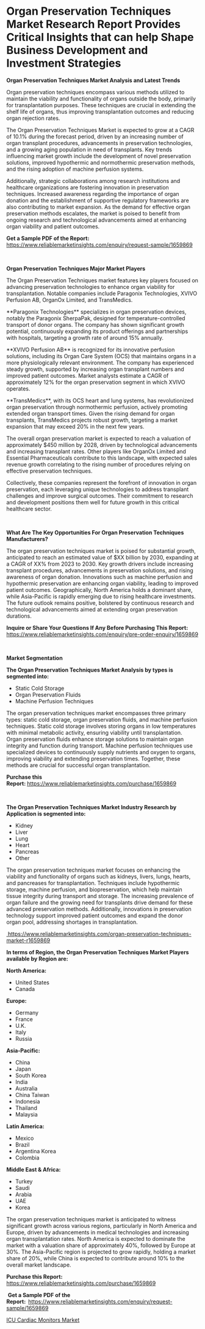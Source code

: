 <p><h1>Organ Preservation Techniques Market Research Report Provides Critical Insights that can help Shape Business Development and Investment Strategies</h1></p><p><strong>Organ Preservation Techniques Market Analysis and Latest Trends</strong></p>
<p><p>Organ preservation techniques encompass various methods utilized to maintain the viability and functionality of organs outside the body, primarily for transplantation purposes. These techniques are crucial in extending the shelf life of organs, thus improving transplantation outcomes and reducing organ rejection rates. </p><p>The Organ Preservation Techniques Market is expected to grow at a CAGR of 10.1% during the forecast period, driven by an increasing number of organ transplant procedures, advancements in preservation technologies, and a growing aging population in need of transplants. Key trends influencing market growth include the development of novel preservation solutions, improved hypothermic and normothermic preservation methods, and the rising adoption of machine perfusion systems. </p><p>Additionally, strategic collaborations among research institutions and healthcare organizations are fostering innovation in preservation techniques. Increased awareness regarding the importance of organ donation and the establishment of supportive regulatory frameworks are also contributing to market expansion. As the demand for effective organ preservation methods escalates, the market is poised to benefit from ongoing research and technological advancements aimed at enhancing organ viability and patient outcomes.</p></p>
<p><strong>Get a Sample PDF of the Report:&nbsp;</strong> <a href="https://www.reliablemarketinsights.com/enquiry/request-sample/1659869?utm_campaign=2951&utm_medium=2&utm_source=Github&utm_content=ia&utm_term=04032025&utm_id=organ-preservation-techniques">https://www.reliablemarketinsights.com/enquiry/request-sample/1659869</a></p>
<p>&nbsp;</p>
<p><strong>Organ Preservation Techniques Major Market Players</strong></p>
<p><p>The Organ Preservation Techniques market features key players focused on advancing preservation technologies to enhance organ viability for transplantation. Notable companies include Paragonix Technologies, XVIVO Perfusion AB, OrganOx Limited, and TransMedics.</p><p>**Paragonix Technologies** specializes in organ preservation devices, notably the Paragonix SherpaPak, designed for temperature-controlled transport of donor organs. The company has shown significant growth potential, continuously expanding its product offerings and partnerships with hospitals, targeting a growth rate of around 15% annually. </p><p>**XVIVO Perfusion AB** is recognized for its innovative perfusion solutions, including its Organ Care System (OCS) that maintains organs in a more physiologically relevant environment. The company has experienced steady growth, supported by increasing organ transplant numbers and improved patient outcomes. Market analysts estimate a CAGR of approximately 12% for the organ preservation segment in which XVIVO operates.</p><p>**TransMedics**, with its OCS heart and lung systems, has revolutionized organ preservation through normothermic perfusion, actively promoting extended organ transport times. Given the rising demand for organ transplants, TransMedics projects robust growth, targeting a market expansion that may exceed 20% in the next few years.</p><p>The overall organ preservation market is expected to reach a valuation of approximately $450 million by 2028, driven by technological advancements and increasing transplant rates. Other players like OrganOx Limited and Essential Pharmaceuticals contribute to this landscape, with expected sales revenue growth correlating to the rising number of procedures relying on effective preservation techniques.</p><p>Collectively, these companies represent the forefront of innovation in organ preservation, each leveraging unique technologies to address transplant challenges and improve surgical outcomes. Their commitment to research and development positions them well for future growth in this critical healthcare sector.</p></p>
<p>&nbsp;</p>
<p><strong>What Are The Key Opportunities For Organ Preservation Techniques Manufacturers?</strong></p>
<p><p>The organ preservation techniques market is poised for substantial growth, anticipated to reach an estimated value of $XX billion by 2030, expanding at a CAGR of XX% from 2023 to 2030. Key growth drivers include increasing transplant procedures, advancements in preservation solutions, and rising awareness of organ donation. Innovations such as machine perfusion and hypothermic preservation are enhancing organ viability, leading to improved patient outcomes. Geographically, North America holds a dominant share, while Asia-Pacific is rapidly emerging due to rising healthcare investments. The future outlook remains positive, bolstered by continuous research and technological advancements aimed at extending organ preservation durations.</p></p>
<p><strong>Inquire or Share Your Questions If Any Before Purchasing This Report:</strong> <a href="https://www.reliablemarketinsights.com/enquiry/pre-order-enquiry/1659869?utm_campaign=2951&utm_medium=2&utm_source=Github&utm_content=ia&utm_term=04032025&utm_id=organ-preservation-techniques">https://www.reliablemarketinsights.com/enquiry/pre-order-enquiry/1659869</a></p>
<p>&nbsp;</p>
<p><strong>Market Segmentation</strong></p>
<p><strong>The Organ Preservation Techniques Market Analysis by types is segmented into:</strong></p>
<p><ul><li>Static Cold Storage</li><li>Organ Preservation Fluids</li><li>Machine Perfusion Techniques</li></ul></p>
<p><p>The organ preservation techniques market encompasses three primary types: static cold storage, organ preservation fluids, and machine perfusion techniques. Static cold storage involves storing organs in low temperatures with minimal metabolic activity, ensuring viability until transplantation. Organ preservation fluids enhance storage solutions to maintain organ integrity and function during transport. Machine perfusion techniques use specialized devices to continuously supply nutrients and oxygen to organs, improving viability and extending preservation times. Together, these methods are crucial for successful organ transplantation.</p></p>
<p><strong>Purchase this Report:&nbsp;</strong><a href="https://www.reliablemarketinsights.com/purchase/1659869?utm_campaign=2951&utm_medium=2&utm_source=Github&utm_content=ia&utm_term=04032025&utm_id=organ-preservation-techniques">https://www.reliablemarketinsights.com/purchase/1659869</a></p>
<p>&nbsp;</p>
<p><strong>The Organ Preservation Techniques Market Industry Research by Application is segmented into:</strong></p>
<p><ul><li>Kidney</li><li>Liver</li><li>Lung</li><li>Heart</li><li>Pancreas</li><li>Other</li></ul></p>
<p><p>The organ preservation techniques market focuses on enhancing the viability and functionality of organs such as kidneys, livers, lungs, hearts, and pancreases for transplantation. Techniques include hypothermic storage, machine perfusion, and biopreservation, which help maintain tissue integrity during transport and storage. The increasing prevalence of organ failure and the growing need for transplants drive demand for these advanced preservation methods. Additionally, innovations in preservation technology support improved patient outcomes and expand the donor organ pool, addressing shortages in transplantation.</p></p>
<p><a href="https://www.reliablemarketinsights.com/organ-preservation-techniques-market-r1659869?utm_campaign=2951&utm_medium=2&utm_source=Github&utm_content=ia&utm_term=04032025&utm_id=organ-preservation-techniques">&nbsp;https://www.reliablemarketinsights.com/organ-preservation-techniques-market-r1659869</a></p>
<p><strong>In terms of Region, the Organ Preservation Techniques Market Players available by Region are:</strong></p>
<p>
    <p> <strong> North America: </strong>
        <ul>
            <li>United States</li>
            <li>Canada</li>
        </ul>
        </p> 
    <p> <strong> Europe: </strong>
        <ul>
            <li>Germany</li>
            <li>France</li>
            <li>U.K.</li>
            <li>Italy</li>
            <li>Russia</li>
        </ul>
        </p> 
    <p> <strong> Asia-Pacific: </strong>
        <ul>
            <li>China</li>
            <li>Japan</li>
            <li>South Korea</li>
            <li>India</li>
            <li>Australia</li>
            <li>China Taiwan</li>
            <li>Indonesia</li>
            <li>Thailand</li>
            <li>Malaysia</li>
        </ul>
        </p> 
    <p> <strong> Latin America: </strong>
        <ul>
            <li>Mexico</li>
            <li>Brazil</li>
            <li>Argentina Korea</li>
            <li>Colombia</li>
        </ul>
        </p> 
    <p> <strong> Middle East & Africa: </strong>
        <ul>
            <li>Turkey</li>
            <li>Saudi</li>
            <li>Arabia</li>
            <li>UAE</li>
            <li>Korea</li>
        </ul>
    </p>
    </p>
<p><p>The organ preservation techniques market is anticipated to witness significant growth across various regions, particularly in North America and Europe, driven by advancements in medical technologies and increasing organ transplantation rates. North America is expected to dominate the market with a valuation share of approximately 40%, followed by Europe at 30%. The Asia-Pacific region is projected to grow rapidly, holding a market share of 20%, while China is expected to contribute around 10% to the overall market landscape.</p></p>
<p><strong>Purchase this Report: </strong><a href="https://www.reliablemarketinsights.com/purchase/1659869?utm_campaign=2951&utm_medium=2&utm_source=Github&utm_content=ia&utm_term=04032025&utm_id=organ-preservation-techniques">https://www.reliablemarketinsights.com/purchase/1659869</a></p>
<p>&nbsp;<strong>Get a Sample PDF of the Report:&nbsp;&nbsp;</strong><a href="https://www.reliablemarketinsights.com/enquiry/request-sample/1659869?utm_campaign=2951&utm_medium=2&utm_source=Github&utm_content=ia&utm_term=04032025&utm_id=organ-preservation-techniques">https://www.reliablemarketinsights.com/enquiry/request-sample/1659869</a></p>
<p><strong></strong></p>
<p><p><a href="https://github.com/hannajuana198484/Market-Research-Report-List-1/blob/main/icu-cardiac-monitors-market.md?utm_campaign=2951&utm_medium=2&utm_source=Github&utm_content=ia&utm_term=04032025&utm_id=organ-preservation-techniques">ICU Cardiac Monitors Market</a></p></p>